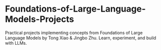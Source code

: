 # Foundations-of-Large-Language-Models-Projects
Practical projects implementing concepts from Foundations of Large Language Models by Tong Xiao &amp; Jingbo Zhu. Learn, experiment, and build with LLMs.
